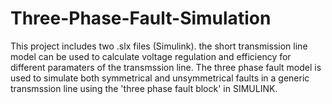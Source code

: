 # Three-Phase-Fault-Simulation
This project includes two .slx files (Simulink). the short transmission line model can be used to calculate voltage regulation and efficiency for different paramaters of the transmssion line.
The three phase fault model is used to simulate both symmetrical and unsymmetrical faults in a generic transmssion line using the 'three phase fault block' in SIMULINK.
